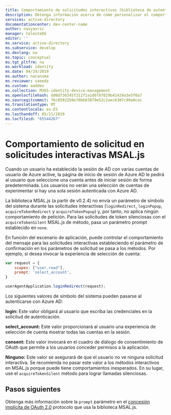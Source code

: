 ```yaml
---
title: Comportamiento de solicitudes interactivas (biblioteca de autenticación de Microsoft para JavaScript) | Azure
description: Obtenga información acerca de cómo personalizar el comportamiento de petición en las llamadas interactivas mediante la biblioteca de autenticación de Microsoft para JavaScript (MSAL.js).
services: active-directory
documentationcenter: dev-center-name
author: navyasric
manager: CelesteDG
editor: ''
ms.service: active-directory
ms.subservice: develop
ms.devlang: na
ms.topic: conceptual
ms.tgt_pltfrm: na
ms.workload: identity
ms.date: 04/24/2019
ms.author: nacanuma
ms.reviewer: saeeda
ms.custom: aaddev
ms.collection: M365-identity-device-management
ms.openlocfilehash: dd0d736345f312f1a1d6f8f029b41429a3e5f0a7
ms.sourcegitcommit: f6c85922b9e70bb83879e52c2aec6307c99a0cac
ms.translationtype: MT
ms.contentlocale: es-ES
ms.lasthandoff: 05/11/2019
ms.locfileid: "65544267"
---
```

# <a name="prompt-behavior-in-msaljs-interactive-requests"></a>Comportamiento de solicitud en solicitudes interactivas MSAL.js

Cuando un usuario ha establecido la sesión de AD con varias cuentas de usuario de Azure active, la página de inicio de sesión de Azure AD le pedirá al usuario que seleccione una cuenta antes de iniciar sesión de forma predeterminada. Los usuarios no verán una selección de cuentas de experimentar si hay una sola sesión autenticada con Azure AD.

La biblioteca MSAL.js (a partir de v0.2.4) no envía un parámetro de símbolo del sistema durante las solicitudes interactivas (`loginRedirect`, `loginPopup`, `acquireTokenRedirect` y `acquireTokenPopup`) y, por tanto, no aplica ningún comportamiento de petición. Para las solicitudes de token silenciosas con el `acquireTokenSilent` MSAL.js de método, pasa un parámetro prompt establecido en `none`.

En función del escenario de aplicación, puede controlar el comportamiento del mensaje para las solicitudes interactivas estableciendo el parámetro de confirmación en los parámetros de solicitud se pasa a los métodos. Por ejemplo, si desea invocar la experiencia de selección de cuenta:

```javascript
var request = {
    scopes: ["user.read"],
    prompt: 'select_account',
}

userAgentApplication.loginRedirect(request);
```


Los siguientes valores de símbolo del sistema pueden pasarse al autenticarse con Azure AD:

**login:** Este valor obligará al usuario que escriba las credenciales en la solicitud de autenticación.

**select_account:** Este valor proporcionará al usuario una experiencia de selección de cuenta mostrar todas las cuentas en la sesión.

**consent:** Este valor invocará en el cuadro de diálogo de consentimiento de OAuth que permite a los usuarios conceder permisos a la aplicación.

**Ninguno:** Este valor se asegurará de que el usuario no ve ninguna solicitud interactiva. Se recomienda no pasar este valor a los métodos interactivos en MSAL.js porque puede tiene comportamientos inesperados. En su lugar, use el `acquireTokenSilent` método para lograr llamadas silenciosas.

## <a name="next-steps"></a>Pasos siguientes

Obtenga más información sobre la `prompt` parámetro en el [concesión implícita de OAuth 2.0](v2-oauth2-implicit-grant-flow.md) protocolo que usa la biblioteca MSAL.js.
